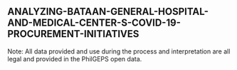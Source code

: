 ## ANALYZING-BATAAN-GENERAL-HOSPITAL-AND-MEDICAL-CENTER-S-COVID-19-PROCUREMENT-INITIATIVES
Note: All data provided and use during the process and interpretation are all legal and provided in the PhilGEPS open data.
